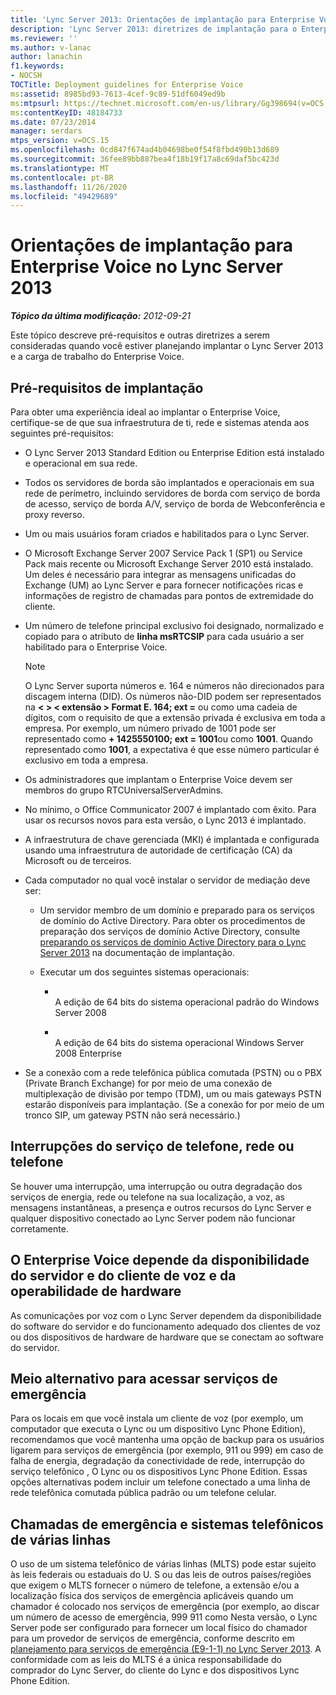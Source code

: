 ```yaml
---
title: 'Lync Server 2013: Orientações de implantação para Enterprise Voice'
description: 'Lync Server 2013: diretrizes de implantação para o Enterprise Voice.'
ms.reviewer: ''
ms.author: v-lanac
author: lanachin
f1.keywords:
- NOCSH
TOCTitle: Deployment guidelines for Enterprise Voice
ms:assetid: 8985bd93-7613-4cef-9c89-51df6049ed9b
ms:mtpsurl: https://technet.microsoft.com/en-us/library/Gg398694(v=OCS.15)
ms:contentKeyID: 48184733
ms.date: 07/23/2014
manager: serdars
mtps_version: v=OCS.15
ms.openlocfilehash: 0cd847f674ad4b04698be0f54f8fbd490b13d689
ms.sourcegitcommit: 36fee89bb887bea4f18b19f17a8c69daf5bc423d
ms.translationtype: MT
ms.contentlocale: pt-BR
ms.lasthandoff: 11/26/2020
ms.locfileid: "49429689"
---
```

# <a name="deployment-guidelines-for-enterprise-voice-in-lync-server-2013"></a>Orientações de implantação para Enterprise Voice no Lync Server 2013

<div data-xmlns="http://www.w3.org/1999/xhtml">

<div class="topic" data-xmlns="http://www.w3.org/1999/xhtml" data-msxsl="urn:schemas-microsoft-com:xslt" data-cs="https://msdn.microsoft.com/">

<div data-asp="https://msdn2.microsoft.com/asp">



</div>

<div id="mainSection">

<div id="mainBody">

<span> </span>

_**Tópico da última modificação:** 2012-09-21_

Este tópico descreve pré-requisitos e outras diretrizes a serem consideradas quando você estiver planejando implantar o Lync Server 2013 e a carga de trabalho do Enterprise Voice.

<div>

## <a name="deployment-prerequisites"></a>Pré-requisitos de implantação

Para obter uma experiência ideal ao implantar o Enterprise Voice, certifique-se de que sua infraestrutura de ti, rede e sistemas atenda aos seguintes pré-requisitos:

  - O Lync Server 2013 Standard Edition ou Enterprise Edition está instalado e operacional em sua rede.

  - Todos os servidores de borda são implantados e operacionais em sua rede de perímetro, incluindo servidores de borda com serviço de borda de acesso, serviço de borda A/V, serviço de borda de Webconferência e proxy reverso.

  - Um ou mais usuários foram criados e habilitados para o Lync Server.

  - O Microsoft Exchange Server 2007 Service Pack 1 (SP1) ou Service Pack mais recente ou Microsoft Exchange Server 2010 está instalado. Um deles é necessário para integrar as mensagens unificadas do Exchange (UM) ao Lync Server e para fornecer notificações ricas e informações de registro de chamadas para pontos de extremidade do cliente.

  - Um número de telefone principal exclusivo foi designado, normalizado e copiado para o atributo de **linha msRTCSIP** para cada usuário a ser habilitado para o Enterprise Voice.
    
    <div>
    

    > [!NOTE]  
    > O Lync Server suporta números e. 164 e números não direcionados para discagem interna (DID). Os números não-DID podem ser representados na <STRONG> &lt; &gt; &lt; extensão &gt; Format E. 164; ext =</STRONG> ou como uma cadeia de dígitos, com o requisito de que a extensão privada é exclusiva em toda a empresa. Por exemplo, um número privado de 1001 pode ser representado como <STRONG>+ 1425550100; ext = 1001</STRONG>ou como <STRONG>1001</STRONG>. Quando representado como <STRONG>1001</STRONG>, a expectativa é que esse número particular é exclusivo em toda a empresa.

    
    </div>

  - Os administradores que implantam o Enterprise Voice devem ser membros do grupo RTCUniversalServerAdmins.

  - No mínimo, o Office Communicator 2007 é implantado com êxito. Para usar os recursos novos para esta versão, o Lync 2013 é implantado.

  - A infraestrutura de chave gerenciada (MKI) é implantada e configurada usando uma infraestrutura de autoridade de certificação (CA) da Microsoft ou de terceiros.

  - Cada computador no qual você instalar o servidor de mediação deve ser:
    
      - Um servidor membro de um domínio e preparado para os serviços de domínio do Active Directory. Para obter os procedimentos de preparação dos serviços de domínio Active Directory, consulte [preparando os serviços de domínio Active Directory para o Lync Server 2013](lync-server-2013-preparing-active-directory-domain-services.md) na documentação de implantação.
    
      - Executar um dos seguintes sistemas operacionais:
        
          - <span></span>  
            A edição de 64 bits do sistema operacional padrão do Windows Server 2008
        
          - <span></span>  
            A edição de 64 bits do sistema operacional Windows Server 2008 Enterprise

  - Se a conexão com a rede telefônica pública comutada (PSTN) ou o PBX (Private Branch Exchange) for por meio de uma conexão de multiplexação de divisão por tempo (TDM), um ou mais gateways PSTN estarão disponíveis para implantação. (Se a conexão for por meio de um tronco SIP, um gateway PSTN não será necessário.)

</div>

<div>

## <a name="power-network-or-telephone-service-outages"></a>Interrupções do serviço de telefone, rede ou telefone

Se houver uma interrupção, uma interrupção ou outra degradação dos serviços de energia, rede ou telefone na sua localização, a voz, as mensagens instantâneas, a presença e outros recursos do Lync Server e qualquer dispositivo conectado ao Lync Server podem não funcionar corretamente.

</div>

<div>

## <a name="enterprise-voice-depends-on-server-availability-and-voice-client-and-hardware-operability"></a>O Enterprise Voice depende da disponibilidade do servidor e do cliente de voz e da operabilidade de hardware

As comunicações por voz com o Lync Server dependem da disponibilidade do software do servidor e do funcionamento adequado dos clientes de voz ou dos dispositivos de hardware de hardware que se conectam ao software do servidor.

</div>

<div>

## <a name="alternative-means-of-accessing-emergency-services"></a>Meio alternativo para acessar serviços de emergência

Para os locais em que você instala um cliente de voz (por exemplo, um computador que executa o Lync ou um dispositivo Lync Phone Edition), recomendamos que você mantenha uma opção de backup para os usuários ligarem para serviços de emergência (por exemplo, 911 ou 999) em caso de falha de energia, degradação da conectividade de rede, interrupção do serviço telefônico , O Lync ou os dispositivos Lync Phone Edition. Essas opções alternativas podem incluir um telefone conectado a uma linha de rede telefônica comutada pública padrão ou um telefone celular.

</div>

<div>

## <a name="emergency-calls-and-multi-line-telephone-systems"></a>Chamadas de emergência e sistemas telefônicos de várias linhas

O uso de um sistema telefônico de várias linhas (MLTS) pode estar sujeito às leis federais ou estaduais do U. S ou das leis de outros países/regiões que exigem o MLTS fornecer o número de telefone, a extensão e/ou a localização física dos serviços de emergência aplicáveis quando um chamador é colocado nos serviços de emergência (por exemplo, ao discar um número de acesso de emergência, 999 911 como Nesta versão, o Lync Server pode ser configurado para fornecer um local físico do chamador para um provedor de serviços de emergência, conforme descrito em [planejamento para serviços de emergência (E9-1-1) no Lync Server 2013](lync-server-2013-planning-for-emergency-services-e9-1-1.md). A conformidade com as leis do MLTS é a única responsabilidade do comprador do Lync Server, do cliente do Lync e dos dispositivos Lync Phone Edition.

</div>

</div>

<span> </span>

</div>

</div>

</div>

